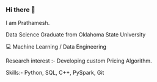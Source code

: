 ### Hi there 👋

I am Prathamesh.

Data Science Graduate from Oklahoma State University

💻 Machine Learning / Data Engineering

Research interest :- Developing custom Pricing Algorithm.

Skills:- Python, SQL, C++, PySpark, Git

